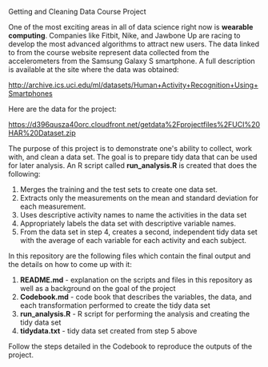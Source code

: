 Getting and Cleaning Data Course Project

One of the most exciting areas in all of data science right now is **wearable computing**. Companies like Fitbit, Nike, and Jawbone Up are racing to develop the most advanced algorithms to attract new users. The data linked to from the course website represent data collected from the accelerometers from the Samsung Galaxy S smartphone. A full description is available at the site where the data was obtained:

http://archive.ics.uci.edu/ml/datasets/Human+Activity+Recognition+Using+Smartphones

Here are the data for the project:

https://d396qusza40orc.cloudfront.net/getdata%2Fprojectfiles%2FUCI%20HAR%20Dataset.zip

The purpose of this project is to demonstrate one's ability to collect, work with, and clean a data set. The goal is to prepare tidy data that can be used for later analysis. An R script called **run_analysis.R** is created that does the following:

1. Merges the training and the test sets to create one data set.
2. Extracts only the measurements on the mean and standard deviation for each measurement.
3. Uses descriptive activity names to name the activities in the data set
4. Appropriately labels the data set with descriptive variable names.
5. From the data set in step 4, creates a second, independent tidy data set with the average of each variable for each activity and each subject.

In this repository are the following files which contain the final output and the details on how to come up with it:

1. **README.md** - explanation on the scripts and files in this repository as well as a background on the goal of the project
2. **Codebook.md** - code book that describes the variables, the data, and each transformation performed to create the tidy data set
3. **run_analysis.R** - R script for performing the analysis and creating the tidy data set
4. **tidydata.txt** - tidy data set created from step 5 above

Follow the steps detailed in the Codebook to reproduce the outputs of the project.
